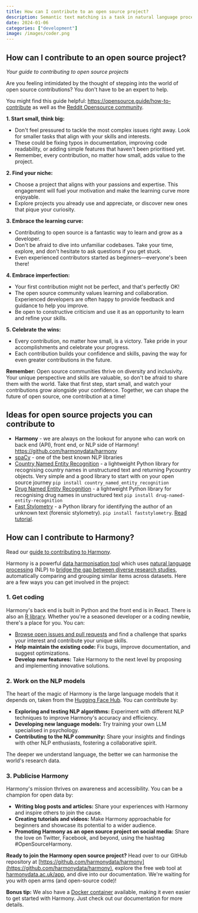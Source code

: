```yaml
---
title: How can I contribute to an open source project?
description: Semantic text matching is a task in natural language processing involving estimating the semantic similarity between two texts. For exam...
date: 2024-01-06
categories: ["development"]
image: /images/coder.png
---
```



## How can I contribute to an open source project?

_Your guide to contributing to open source projects_

Are you feeling intimidated by the thought of stepping into the world of open source contributions? You don't have to be an expert to help.

You might find this guide helpful: https://opensource.guide/how-to-contribute as well as the [Reddit Opensource community](https://www.reddit.com/r/opensource/).

**1. Start small, think big:**

- Don't feel pressured to tackle the most complex issues right away. Look for smaller tasks that align with your skills and interests.
- These could be fixing typos in documentation, improving code readability, or adding simple features that haven't been prioritised yet.
- Remember, every contribution, no matter how small, adds value to the project.

**2. Find your niche:**

- Choose a project that aligns with your passions and expertise. This engagement will fuel your motivation and make the learning curve more enjoyable.
- Explore projects you already use and appreciate, or discover new ones that pique your curiosity.

**3. Embrace the learning curve:**

- Contributing to open source is a fantastic way to learn and grow as a developer. 
- Don't be afraid to dive into unfamiliar codebases. Take your time, explore, and don't hesitate to ask questions if you get stuck.
- Even experienced contributors started as beginners—everyone's been there!

**4. Embrace imperfection:**

- Your first contribution might not be perfect, and that's perfectly OK!
- The open source community values learning and collaboration. Experienced developers are often happy to provide feedback and guidance to help you improve.
- Be open to constructive criticism and use it as an opportunity to learn and refine your skills.

**5. Celebrate the wins:**

- Every contribution, no matter how small, is a victory. Take pride in your accomplishments and celebrate your progress.
- Each contribution builds your confidence and skills, paving the way for even greater contributions in the future.

**Remember:** Open source communities thrive on diversity and inclusivity. Your unique perspective and skills are valuable, so don't be afraid to share them with the world. Take that first step, start small, and watch your contributions grow alongside your confidence. Together, we can shape the future of open source, one contribution at a time!

## Ideas for open source projects you can contribute to

* **Harmony** - we are always on the lookout for anyone who can work on back end (API), front end, or NLP side of Harmony! https://github.com/harmonydata/harmony
* [spaCy](https://github.com/explosion/spaCy) - one of the best known NLP libraries
* [Country Named Entity Recognition](https://github.com/fastdatascience/country_named_entity_recognition) - a lightweight Python library for recognising country names in unstructured text and returning Pycountry objects. Very simple and a good library to start with on your open source journey `pip install country_named_entity_recognition`
* [Drug Named Entity Recognition](https://github.com/fastdatascience/drug_named_entity_recognition) - a lightweight Python library for recognising drug names in unstructured text `pip install drug-named-entity-recognition`
* [Fast Stylometry](https://github.com/fastdatascience/faststylometry) - a Python library for identifying the author of an unknown text (forensic stylometry).  `pip install faststylometry`. [Read tutorial](https://fastdatascience.com/fast-stylometry-python-library/).

## How can I contribute to Harmony?

Read our [guide to contributing to Harmony](/contributing-to-harmony/).

Harmony is a powerful [data harmonisation tool](/data-harmonisation-unifying-data-for-deeper-insights/) which uses [natural language processing](https://naturallanguageprocessing.com/) (NLP) to [bridge the gap between diverse research studies](/ppie-for-secondary-data-analysis/), automatically comparing and grouping similar items across datasets.  Here are a few ways you can get involved in the project:

### 1. Get coding

Harmony's back end is built in Python and the front end is in React. There is also an [R library](/harmony-r-notebook-r-markdown-example/). Whether you're a seasoned developer or a coding newbie, there's a place for you. You can:

* [Browse open issues and pull requests](https://github.com/harmonydata/harmony/issues) and find a challenge that sparks your interest and contribute your unique skills.
* **Help maintain the existing code:** Fix bugs, improve documentation, and suggest optimizations.
* **Develop new features:** Take Harmony to the next level by proposing and implementing innovative solutions.

### 2. Work on the NLP models

The heart of the magic of Harmony is the large language models that it depends on, taken from the [Hugging Face Hub](https://huggingface.co/docs/hub/models-the-hub). You can contribute by:

* **Exploring and testing NLP algorithms:** Experiment with different NLP techniques to improve Harmony's accuracy and efficiency.
* **Developing new language models:** Try training your own LLM specialised in psychology.
* **Contributing to the NLP community:** Share your insights and findings with other NLP enthusiasts, fostering a collaborative spirit.

The deeper we understand language, the better we can harmonise the world's research data.

### 3. Publicise Harmony

Harmony's mission thrives on awareness and accessibility. You can be a champion for open data by:

* **Writing blog posts and articles:** Share your experiences with Harmony and inspire others to join the cause.
* **Creating tutorials and videos:** Make Harmony approachable for beginners and showcase its potential to a wider audience.
* **Promoting Harmony as an open source project on social media:** Share the love on Twitter, Facebook, and beyond, using the hashtag #OpenSourceHarmony.

**Ready to join the Harmony open source project?** Head over to our GitHub repository at [https://github.com/harmonydata/harmony](https://github.com/harmonydata/harmony), explore the free web tool at [harmonydata.ac.uk/app](https://harmonydata.ac.uk/app), and dive into our documentation. We're waiting for you with open arms (and open-source code)!

**Bonus tip:** We also have a [Docker container](https://hub.docker.com/r/harmonydata/harmonyapi) available, making it even easier to get started with Harmony. Just check out our documentation for more details.
